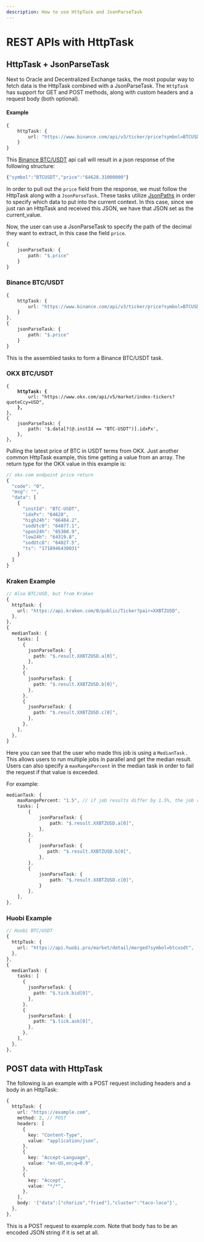 ```yaml
---
description: How to use HttpTask and JsonParseTask
---
```


# REST APIs with HttpTask

## HttpTask + JsonParseTask

Next to Oracle and Decentralized Exchange tasks, the most popular way to fetch data is the HttpTask combined with a JsonParseTask. The `HttpTask` has support for GET and POST methods, along with custom headers and a request body (both optional).&#x20;

#### Example

```typescript
{
    httpTask: {
        url: "https://www.binance.com/api/v3/ticker/price?symbol=BTCUSDT"
    }
}
```

This [Binance BTC/USDT](https://www.binance.com/en/trade/BTC\_USDT) api call will result in a json response of the following structure:

```typescript
{"symbol":"BTCUSDT","price":"64628.31000000"}
```

In order to pull out the `price` field from the response, we must follow the HttpTask along with a `JsonParseTask`. These tasks utilize [JsonPaths](https://goessner.net/articles/JsonPath/) in order to specify which data to put into the current context. In this case, since we just ran an HttpTask and received this JSON, we have that JSON set as the current\_value.&#x20;

Now, the user can use a JsonParseTask to specify the path of the decimal they want to extract, in this case the field `price`.&#x20;

```typescript
{
    jsonParseTask: {
        path: "$.price"
    }
}
```

### Binance BTC/USDT

```typescript
{
    httpTask: {
        url: "https://www.binance.com/api/v3/ticker/price?symbol=BTCUSDT"
    }
},
{
    jsonParseTask: {
        path: "$.price"
    }
}
```

This is the assembled tasks to form a Binance BTC/USDT task.&#x20;

### OKX BTC/USDT

<pre class="language-typescript"><code class="lang-typescript">{
<strong>    httpTask: {
</strong>        url: "https://www.okx.com/api/v5/market/index-tickers?quoteCcy=USD",
<strong>    },
</strong>},
{
    jsonParseTask: {
        path: '$.data[?(@.instId == "BTC-USDT")].idxPx',
    },
},
</code></pre>

Pulling the latest price of BTC in USDT terms from OKX. Just another common HttpTask example, this time getting a value from an array. The return type for the OKX value in this example is:&#x20;

```typescript
// okx.com endpoint price return
{
  "code": "0",
  "msg": "",
  "data": [
    {
      "instId": "BTC-USDT",
      "idxPx": "64628",
      "high24h": "66484.2",
      "sodUtc0": "64877.1",
      "open24h": "65308.9",
      "low24h": "64319.8",
      "sodUtc8": "64827.5",
      "ts": "1718946430031"
    }
  ]
}
```

### Kraken Example

```typescript
// Also BTC/USD, but from Kraken
{
  httpTask: {
    url: "https://api.kraken.com/0/public/Ticker?pair=XXBTZUSD",
  },
},
{
  medianTask: {
    tasks: [
      {
        jsonParseTask: {
          path: "$.result.XXBTZUSD.a[0]",
        },
      },
      {
        jsonParseTask: {
          path: "$.result.XXBTZUSD.b[0]",
        },
      },
      {
        jsonParseTask: {
          path: "$.result.XXBTZUSD.c[0]",
        },
      },
    ],
  },
}
```

Here you can see that the user who made this job is using a `MedianTask` . This allows users to run multiple jobs in parallel and get the median result. Users can also specify a `maxRangePercent` in the median task in order to fail the request if that value is exceeded.&#x20;

For example:

```typescript
medianTask: {
    maxRangePercent: "1.5", // if job results differ by 1.5%, the job run will fail
    tasks: [
        {
            jsonParseTask: {
                path: "$.result.XXBTZUSD.a[0]",
            },
        },
        {
            jsonParseTask: {
               path: "$.result.XXBTZUSD.b[0]",
            },
        },
        {
            jsonParseTask: {
                path: "$.result.XXBTZUSD.c[0]",
            }
        },
    ],
},
```

### Huobi Example

```typescript
// Huobi BTC/USDT
{
  httpTask: {
    url: "https://api.huobi.pro/market/detail/merged?symbol=btcusdt",
  },
},
{
  medianTask: {
    tasks: [
      {
        jsonParseTask: {
          path: "$.tick.bid[0]",
        },
      },
      {
        jsonParseTask: {
          path: "$.tick.ask[0]",
        },
      },
    ],
  },
},
```

## POST data with HttpTask

The following is an example with a POST request including headers and a body in an HttpTask:

```typescript
{
  httpTask: {
    url: "https://example.com",
    method: 2, // POST
    headers: [
      {
        key: "Content-Type",
        value: "application/json",
      },
      {
        key: "Accept-Language",
        value: "en-US,en;q=0.9",
      },
      {
        key: "Accept",
        value: "*/*",
      },
    ],
    body: '{"data":["chorizo","fried"],"cluster":"taco-loco"}',
  },
},
```

This is a POST request to example.com. Note that body has to be an encoded JSON string if it is set at all.&#x20;

